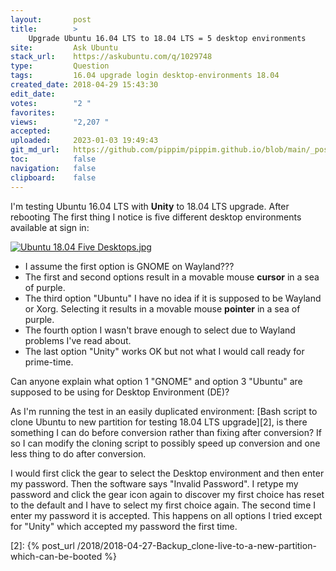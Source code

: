 ```yaml
---
layout:       post
title:        >
    Upgrade Ubuntu 16.04 LTS to 18.04 LTS = 5 desktop environments
site:         Ask Ubuntu
stack_url:    https://askubuntu.com/q/1029748
type:         Question
tags:         16.04 upgrade login desktop-environments 18.04
created_date: 2018-04-29 15:43:30
edit_date:    
votes:        "2 "
favorites:    
views:        "2,207 "
accepted:     
uploaded:     2023-01-03 19:49:43
git_md_url:   https://github.com/pippim/pippim.github.io/blob/main/_posts/2018/2018-04-29-Upgrade-Ubuntu-16.04-LTS-to-18.04-LTS-_-5-desktop-environments.md
toc:          false
navigation:   false
clipboard:    false
---
```


I'm testing Ubuntu 16.04 LTS with **Unity** to 18.04 LTS upgrade. After rebooting The first thing I notice is five different desktop environments available at sign in:

[![Ubuntu 18.04 Five Desktops.jpg][1]][1]

- I assume the first option is GNOME on Wayland???
- The first and second options result in a movable mouse **cursor** in a sea of purple.
- The third option "Ubuntu" I have no idea if it is supposed to be Wayland or Xorg. Selecting it results in a movable mouse **pointer** in a sea of purple.
- The fourth option I wasn't brave enough to select due to Wayland problems I've read about.
- The last option "Unity" works OK but not what I would call ready for prime-time.

Can anyone explain what option 1 "GNOME" and option 3 "Ubuntu" are supposed to be using for Desktop Environment (DE)?

As I'm running the test in an easily duplicated environment: [Bash script to clone Ubuntu to new partition for testing 18.04 LTS upgrade][2], is there something I can do before conversion rather than fixing after conversion? If so I can modify the cloning script to possibly speed up conversion and one less thing to do after conversion.

I would first click the gear to select the Desktop environment and then enter my password. Then the software says "Invalid Password". I retype my password and click the gear icon again to discover my first choice has reset to the default and I have to select my first choice again. The second time I enter my password it is accepted. This happens on all options I tried except for "Unity" which accepted my password the first time.


  [1]: https://i.stack.imgur.com/dNXhZ.jpg
  [2]: {% post_url /2018/2018-04-27-Backup_clone-live-to-a-new-partition-which-can-be-booted %}
